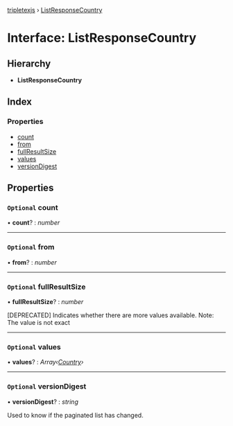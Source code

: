 [tripletexjs](../README.md) › [ListResponseCountry](listresponsecountry.md)

# Interface: ListResponseCountry

## Hierarchy

* **ListResponseCountry**

## Index

### Properties

* [count](listresponsecountry.md#optional-count)
* [from](listresponsecountry.md#optional-from)
* [fullResultSize](listresponsecountry.md#optional-fullresultsize)
* [values](listresponsecountry.md#optional-values)
* [versionDigest](listresponsecountry.md#optional-versiondigest)

## Properties

### `Optional` count

• **count**? : *number*

___

### `Optional` from

• **from**? : *number*

___

### `Optional` fullResultSize

• **fullResultSize**? : *number*

[DEPRECATED] Indicates whether there are more values available. Note: The value is not exact

___

### `Optional` values

• **values**? : *Array‹[Country](country.md)›*

___

### `Optional` versionDigest

• **versionDigest**? : *string*

Used to know if the paginated list has changed.
